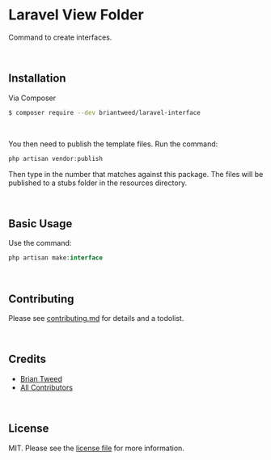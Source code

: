 # Laravel View Folder

<p>Command to create interfaces.</p>
<br>



## Installation

<p>Via Composer</p>

``` bash
$ composer require --dev briantweed/laravel-interface
```
<br>

<p>You then need to publish the template files. Run the command: </p>

``` php
php artisan vendor:publish
```

<p>Then type in the number that matches against this package. The files will be published to a stubs folder in the resources directory.</p>
<br>


## Basic Usage

<p>Use the command:</p>
 
``` php
php artisan make:interface
```
<br>




## Contributing

Please see [contributing.md](contributing.md) for details and a todolist.

<br/>



## Credits

- [Brian Tweed][link-author]
- [All Contributors][link-contributors]

<br/>

## License

MIT. Please see the [license file](license.md) for more information.

[ico-version]: https://img.shields.io/packagist/v/briantweed/laravelviewfolder.svg?style=flat-square
[ico-downloads]: https://img.shields.io/packagist/dt/briantweed/laravelviewfolder.svg?style=flat-square
[ico-travis]: https://img.shields.io/travis/briantweed/laravelviewfolder/master.svg?style=flat-square
[ico-styleci]: https://styleci.io/repos/12345678/shield

[link-packagist]: https://packagist.org/packages/briantweed/laravelviewfolder
[link-downloads]: https://packagist.org/packages/briantweed/laravelviewfolder
[link-travis]: https://travis-ci.org/briantweed/laravelviewfolder
[link-styleci]: https://styleci.io/repos/12345678
[link-author]: https://github.com/briantweed
[link-contributors]: ../../contributors]

